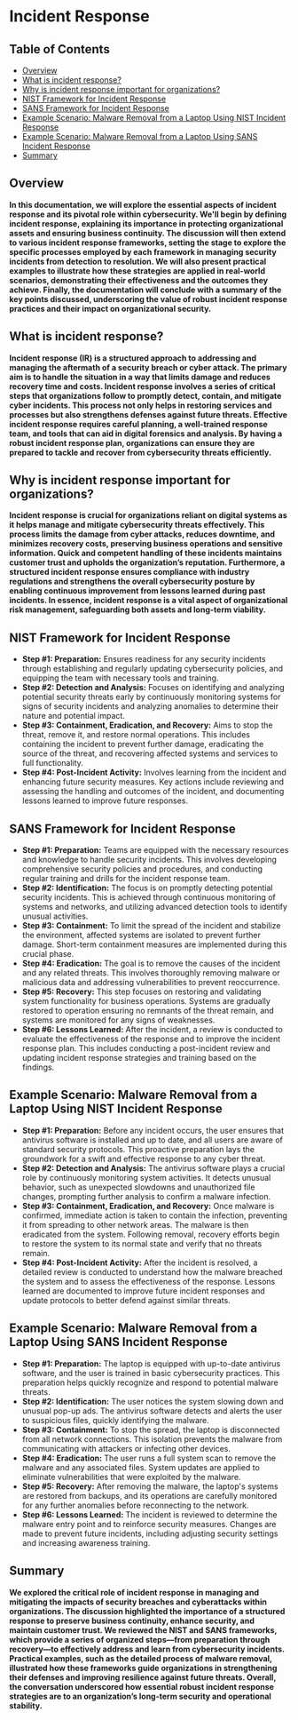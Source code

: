 <h1>Incident Response</h1>






## Table of Contents
- [Overview](#overview)
- [What is incident response?](#what-is-incident-response)
- [Why is incident response important for organizations?](#why-is-incident-response-important-for-organizations)
- [NIST Framework for Incident Response](#nist-framework-for-incident-response)
- [SANS Framework for Incident Response](#sans-framework-for-incident-response)
- [Example Scenario: Malware Removal from a Laptop Using NIST Incident Response](#example-nist)
- [Example Scenario: Malware Removal from a Laptop Using SANS Incident Response](#example-sans)
- [Summary](#summary)






<h2>Overview</h2>
<b>In this documentation, we will explore the essential aspects of incident response and its pivotal role within cybersecurity. We'll begin by defining incident response, explaining its importance in protecting organizational assets and ensuring business continuity. The discussion will then extend to various incident response frameworks, setting the stage to explore the specific processes employed by each framework in managing security incidents from detection to resolution. We will also present practical examples to illustrate how these strategies are applied in real-world scenarios, demonstrating their effectiveness and the outcomes they achieve. Finally, the documentation will conclude with a summary of the key points discussed, underscoring the value of robust incident response practices and their impact on organizational security.</b>

<h2>What is incident response?</h2>
<b>Incident response (IR) is a structured approach to addressing and managing the aftermath of a security breach or cyber attack. The primary aim is to handle the situation in a way that limits damage and reduces recovery time and costs. Incident response involves a series of critical steps that organizations follow to promptly detect, contain, and mitigate cyber incidents. This process not only helps in restoring services and processes but also strengthens defenses against future threats. Effective incident response requires careful planning, a well-trained response team, and tools that can aid in digital forensics and analysis. By having a robust incident response plan, organizations can ensure they are prepared to tackle and recover from cybersecurity threats efficiently.</b>

<h2>Why is incident response important for organizations?</h2>
<b>Incident response is crucial for organizations reliant on digital systems as it helps manage and mitigate cybersecurity threats effectively. This process limits the damage from cyber attacks, reduces downtime, and minimizes recovery costs, preserving business operations and sensitive information. Quick and competent handling of these incidents maintains customer trust and upholds the organization’s reputation. Furthermore, a structured incident response ensures compliance with industry regulations and strengthens the overall cybersecurity posture by enabling continuous improvement from lessons learned during past incidents. In essence, incident response is a vital aspect of organizational risk management, safeguarding both assets and long-term viability.</b>
                                                                                                                                                                                                                                                                                                                                                                                                                                                                                                                                                                                                                                                                                                                                                                                                  
                                                                                                                                                                                                                                                                                                                                                                                                                                                                                                                                                                                                                                                                                                                                                                                                  
                                                                                                                                                                                                                                                                                                                                                                                                                                                                                                                                                                                                                                                                                                                                                                                                  
<h2>NIST Framework for Incident Response</h2>
<ul>
    <li><b>Step #1: Preparation:</b> Ensures readiness for any security incidents through establishing and regularly updating cybersecurity policies, and equipping the team with necessary tools and training.</li>
    <li><b>Step #2: Detection and Analysis:</b> Focuses on identifying and analyzing potential security threats early by continuously monitoring systems for signs of security incidents and analyzing anomalies to determine their nature and potential impact.</li>
    <li><b>Step #3: Containment, Eradication, and Recovery:</b> Aims to stop the threat, remove it, and restore normal operations. This includes containing the incident to prevent further damage, eradicating the source of the threat, and recovering affected systems and services to full functionality.</li>
    <li><b>Step #4: Post-Incident Activity:</b> Involves learning from the incident and enhancing future security measures. Key actions include reviewing and assessing the handling and outcomes of the incident, and documenting lessons learned to improve future responses.</li>
</ul>







<h2>SANS Framework for Incident Response</h2>
<ul>
    <li><b>Step #1: Preparation:</b> Teams are equipped with the necessary resources and knowledge to handle security incidents. This involves developing comprehensive security policies and procedures, and conducting regular training and drills for the incident response team.</li>
    <li><b>Step #2: Identification:</b> The focus is on promptly detecting potential security incidents. This is achieved through continuous monitoring of systems and networks, and utilizing advanced detection tools to identify unusual activities.</li>
    <li><b>Step #3: Containment:</b> To limit the spread of the incident and stabilize the environment, affected systems are isolated to prevent further damage. Short-term containment measures are implemented during this crucial phase.</li>
    <li><b>Step #4: Eradication:</b> The goal is to remove the causes of the incident and any related threats. This involves thoroughly removing malware or malicious data and addressing vulnerabilities to prevent reoccurrence.</li>
    <li><b>Step #5: Recovery:</b> This step focuses on restoring and validating system functionality for business operations. Systems are gradually restored to operation ensuring no remnants of the threat remain, and systems are monitored for any signs of weaknesses.</li>
    <li><b>Step #6: Lessons Learned:</b> After the incident, a review is conducted to evaluate the effectiveness of the response and to improve the incident response plan. This includes conducting a post-incident review and updating incident response strategies and training based on the findings.</li>
</ul>






<h2>Example Scenario: Malware Removal from a Laptop Using NIST Incident Response</h2>
<ul>
    <li><b>Step #1: Preparation:</b> Before any incident occurs, the user ensures that antivirus software is installed and up to date, and all users are aware of standard security protocols. This proactive preparation lays the groundwork for a swift and effective response to any cyber threat.</li>
    <li><b>Step #2: Detection and Analysis:</b> The antivirus software plays a crucial role by continuously monitoring system activities. It detects unusual behavior, such as unexpected slowdowns and unauthorized file changes, prompting further analysis to confirm a malware infection.</li>
    <li><b>Step #3: Containment, Eradication, and Recovery:</b> Once malware is confirmed, immediate action is taken to contain the infection, preventing it from spreading to other network areas. The malware is then eradicated from the system. Following removal, recovery efforts begin to restore the system to its normal state and verify that no threats remain.</li>
    <li><b>Step #4: Post-Incident Activity:</b> After the incident is resolved, a detailed review is conducted to understand how the malware breached the system and to assess the effectiveness of the response. Lessons learned are documented to improve future incident responses and update protocols to better defend against similar threats.</li>
</ul>






<h2>Example Scenario: Malware Removal from a Laptop Using SANS Incident Response</h2>
<ul>
    <li><b>Step #1: Preparation:</b> The laptop is equipped with up-to-date antivirus software, and the user is trained in basic cybersecurity practices. This preparation helps quickly recognize and respond to potential malware threats.</li>
    <li><b>Step #2: Identification:</b> The user notices the system slowing down and unusual pop-up ads. The antivirus software detects and alerts the user to suspicious files, quickly identifying the malware.</li>
    <li><b>Step #3: Containment:</b> To stop the spread, the laptop is disconnected from all network connections. This isolation prevents the malware from communicating with attackers or infecting other devices.</li>
    <li><b>Step #4: Eradication:</b> The user runs a full system scan to remove the malware and any associated files. System updates are applied to eliminate vulnerabilities that were exploited by the malware.</li>
    <li><b>Step #5: Recovery:</b> After removing the malware, the laptop's systems are restored from backups, and its operations are carefully monitored for any further anomalies before reconnecting to the network.</li>
    <li><b>Step #6: Lessons Learned:</b> The incident is reviewed to determine the malware entry point and to reinforce security measures. Changes are made to prevent future incidents, including adjusting security settings and increasing awareness training.</li>
</ul>







<h2>Summary</h2>
<b>We explored the critical role of incident response in managing and mitigating the impacts of security breaches and cyberattacks within organizations. The discussion highlighted the importance of a structured response to preserve business continuity, enhance security, and maintain customer trust. We reviewed the NIST and SANS frameworks, which provide a series of organized steps—from preparation through recovery—to effectively address and learn from cybersecurity incidents. Practical examples, such as the detailed process of malware removal, illustrated how these frameworks guide organizations in strengthening their defenses and improving resilience against future threats. Overall, the conversation underscored how essential robust incident response strategies are to an organization’s long-term security and operational stability.</b>
